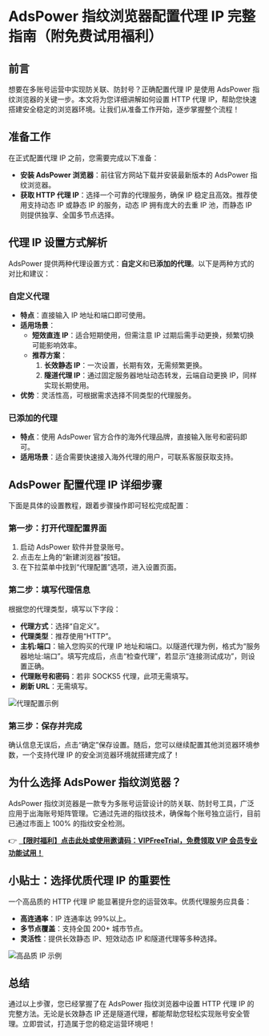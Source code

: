 # AdsPower 指纹浏览器配置代理 IP 完整指南（附免费试用福利）

## 前言

想要在多账号运营中实现防关联、防封号？正确配置代理 IP 是使用 AdsPower 指纹浏览器的关键一步。本文将为您详细讲解如何设置 HTTP 代理 IP，帮助您快速搭建安全稳定的浏览器环境。让我们从准备工作开始，逐步掌握整个流程！

## 准备工作

在正式配置代理 IP 之前，您需要完成以下准备：

- **安装 AdsPower 浏览器**：前往官方网站下载并安装最新版本的 AdsPower 指纹浏览器。
- **获取 HTTP 代理 IP**：选择一个可靠的代理服务，确保 IP 稳定且高效。推荐使用支持动态 IP 或静态 IP 的服务，动态 IP 拥有庞大的去重 IP 池，而静态 IP 则提供独享、全国多节点选择。

## 代理 IP 设置方式解析

AdsPower 提供两种代理设置方式：**自定义**和**已添加的代理**。以下是两种方式的对比和建议：

### 自定义代理
- **特点**：直接输入 IP 地址和端口即可使用。
- **适用场景**：
  - **短效直连 IP**：适合短期使用，但需注意 IP 过期后需手动更换，频繁切换可能影响效率。
  - **推荐方案**：
    1. **长效静态 IP**：一次设置，长期有效，无需频繁更换。
    2. **隧道代理 IP**：通过固定服务器地址动态转发，云端自动更换 IP，同样实现长期使用。
- **优势**：灵活性高，可根据需求选择不同类型的代理服务。

### 已添加的代理
- **特点**：使用 AdsPower 官方合作的海外代理品牌，直接输入账号和密码即可。
- **适用场景**：适合需要快速接入海外代理的用户，可联系客服获取支持。

## AdsPower 配置代理 IP 详细步骤

下面是具体的设置教程，跟着步骤操作即可轻松完成配置：

### 第一步：打开代理配置界面
1. 启动 AdsPower 软件并登录账号。
2. 点击左上角的“新建浏览器”按钮。
3. 在下拉菜单中找到“代理配置”选项，进入设置页面。

### 第二步：填写代理信息
根据您的代理类型，填写以下字段：
- **代理方式**：选择“自定义”。
- **代理类型**：推荐使用“HTTP”。
- **主机:端口**：输入您购买的代理 IP 地址和端口。以隧道代理为例，格式为“服务器地址:端口”。填写完成后，点击“检查代理”，若显示“连接测试成功”，则设置正确。
- **代理账号和密码**：若非 SOCKS5 代理，此项无需填写。
- **刷新 URL**：无需填写。

![代理配置示例](https://198301.xyz/img/6508414088348.webp@1192w)

### 第三步：保存并完成
确认信息无误后，点击“确定”保存设置。随后，您可以继续配置其他浏览器环境参数，一个支持代理 IP 的安全浏览器环境就搭建完成了！

## 为什么选择 AdsPower 指纹浏览器？

AdsPower 指纹浏览器是一款专为多账号运营设计的防关联、防封号工具，广泛应用于出海账号矩阵管理。它通过先进的指纹技术，确保每个账号独立运行，目前已通过市面上 100% 的指纹安全检测。

👉 **[【限时福利】点击此处或使用邀请码：VIPFreeTrial，免费领取 VIP 会员专业功能试用！](https://bit.ly/adspower_free)**

## 小贴士：选择优质代理 IP 的重要性

一个高品质的 HTTP 代理 IP 能显著提升您的运营效率。优质代理服务应具备：
- **高连通率**：IP 连通率达 99%以上。
- **多节点覆盖**：支持全国 200+ 城市节点。
- **灵活性**：提供长效静态 IP、短效动态 IP 和隧道代理等多种选择。

![高品质 IP 示例](https://198301.xyz/img/307103214456051.webp@1192w)

## 总结

通过以上步骤，您已经掌握了在 AdsPower 指纹浏览器中设置 HTTP 代理 IP 的完整方法。无论是长效静态 IP 还是隧道代理，都能帮助您轻松实现账号安全管理。立即尝试，打造属于您的稳定运营环境吧！